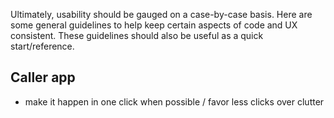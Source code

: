Ultimately, usability should be gauged on a case-by-case basis. Here are some general guidelines to help keep certain aspects of code and UX consistent. These guidelines should also be useful as a quick start/reference.

## Caller app

- make it happen in one click when possible / favor less clicks over clutter